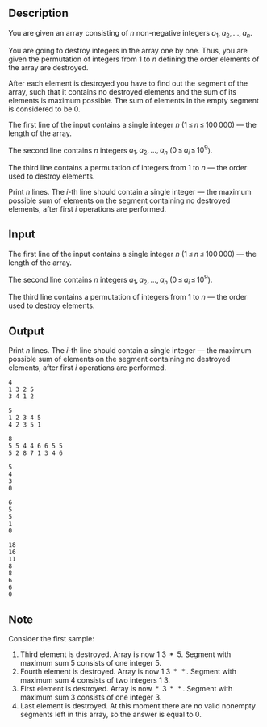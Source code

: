 ## Description

<div><p>You are given an array consisting of <span class="tex-span"><i>n</i></span> non-negative integers <span class="tex-span"><i>a</i><sub class="lower-index">1</sub>, <i>a</i><sub class="lower-index">2</sub>, ..., <i>a</i><sub class="lower-index"><i>n</i></sub></span>.</p><p>You are going to destroy integers in the array one by one. Thus, you are given the permutation of integers from <span class="tex-span">1</span> to <span class="tex-span"><i>n</i></span> defining the order elements of the array are destroyed.</p><p>After each element is destroyed you have to find out the segment of the array, such that it contains no destroyed elements and the sum of its elements is maximum possible. The sum of elements in the empty segment is considered to be <span class="tex-span">0</span>.</p></div><div class="input-specification"><p>The first line of the input contains a single integer <span class="tex-span"><i>n</i></span> (<span class="tex-span">1 ≤ <i>n</i> ≤ 100 000</span>)&nbsp;— the length of the array.</p><p>The second line contains <span class="tex-span"><i>n</i></span> integers <span class="tex-span"><i>a</i><sub class="lower-index">1</sub>, <i>a</i><sub class="lower-index">2</sub>, ..., <i>a</i><sub class="lower-index"><i>n</i></sub></span> (<span class="tex-span">0 ≤ <i>a</i><sub class="lower-index"><i>i</i></sub> ≤ 10<sup class="upper-index">9</sup></span>). </p><p>The third line contains a permutation of integers from <span class="tex-span">1</span> to <span class="tex-span"><i>n</i></span>&nbsp;— the order used to destroy elements.</p></div><div class="output-specification"><p>Print <span class="tex-span"><i>n</i></span> lines. The <span class="tex-span"><i>i</i></span>-th line should contain a single integer&nbsp;— the maximum possible sum of elements on the segment containing no destroyed elements, after first <span class="tex-span"><i>i</i></span> operations are performed.</p></div>

## Input

<p>The first line of the input contains a single integer <span class="tex-span"><i>n</i></span> (<span class="tex-span">1 ≤ <i>n</i> ≤ 100 000</span>)&nbsp;— the length of the array.</p><p>The second line contains <span class="tex-span"><i>n</i></span> integers <span class="tex-span"><i>a</i><sub class="lower-index">1</sub>, <i>a</i><sub class="lower-index">2</sub>, ..., <i>a</i><sub class="lower-index"><i>n</i></sub></span> (<span class="tex-span">0 ≤ <i>a</i><sub class="lower-index"><i>i</i></sub> ≤ 10<sup class="upper-index">9</sup></span>). </p><p>The third line contains a permutation of integers from <span class="tex-span">1</span> to <span class="tex-span"><i>n</i></span>&nbsp;— the order used to destroy elements.</p>

## Output

<p>Print <span class="tex-span"><i>n</i></span> lines. The <span class="tex-span"><i>i</i></span>-th line should contain a single integer&nbsp;— the maximum possible sum of elements on the segment containing no destroyed elements, after first <span class="tex-span"><i>i</i></span> operations are performed.</p>





```input1
4
1 3 2 5
3 4 1 2

```




```input2
5
1 2 3 4 5
4 2 3 5 1

```




```input3
8
5 5 4 4 6 6 5 5
5 2 8 7 1 3 4 6

```




```output1
5
4
3
0

```




```output2
6
5
5
1
0

```




```output3
18
16
11
8
8
6
6
0

```



## Note

<p>Consider the first sample: </p><ol> <li> Third element is destroyed. Array is now <span class="tex-span">1&nbsp;3&nbsp; * &nbsp;5</span>. Segment with maximum sum <span class="tex-span">5</span> consists of one integer <span class="tex-span">5</span>. </li><li> Fourth element is destroyed. Array is now <span class="tex-span">1&nbsp;3&nbsp; * &nbsp; * </span>. Segment with maximum sum <span class="tex-span">4</span> consists of two integers <span class="tex-span">1&nbsp;3</span>. </li><li> First element is destroyed. Array is now <span class="tex-span"> * &nbsp;3&nbsp; * &nbsp; * </span>. Segment with maximum sum <span class="tex-span">3</span> consists of one integer <span class="tex-span">3</span>. </li><li> Last element is destroyed. At this moment there are no valid nonempty segments left in this array, so the answer is equal to <span class="tex-span">0</span>. </li></ol>
